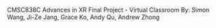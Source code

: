 CMSC838C Advances in XR Final Project - Virtual Classroom
By: Simon Wang, Ji-Ze Jang, Grace Ko, Andy Qu, Andrew Zhong
